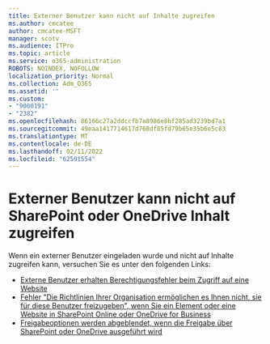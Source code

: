 ```yaml
---
title: Externer Benutzer kann nicht auf Inhalte zugreifen
ms.author: cmcatee
author: cmcatee-MSFT
manager: scotv
ms.audience: ITPro
ms.topic: article
ms.service: o365-administration
ROBOTS: NOINDEX, NOFOLLOW
localization_priority: Normal
ms.collection: Adm_O365
ms.assetid: ''
ms.custom:
- "9000191"
- "2382"
ms.openlocfilehash: 86166c27a2ddccfb7a8986e8bf285ad3239bd7a1
ms.sourcegitcommit: 49eaa1417714617d768df85fd79b65e35b6e5c83
ms.translationtype: MT
ms.contentlocale: de-DE
ms.lasthandoff: 02/11/2022
ms.locfileid: "62591554"
---
```

# <a name="external-user-cannot-access-sharepoint-or-onedrive-content"></a>Externer Benutzer kann nicht auf SharePoint oder OneDrive Inhalt zugreifen

Wenn ein externer Benutzer eingeladen wurde und nicht auf Inhalte zugreifen kann, versuchen Sie es unter den folgenden Links:

- [Externe Benutzer erhalten Berechtigungsfehler beim Zugriff auf eine Website](https://docs.microsoft.com/sharepoint/support/administration/access-denied-or-need-permission-error-sharepoint-online-or-onedrive-for-business)
- [Fehler "Die Richtlinien Ihrer Organisation ermöglichen es Ihnen nicht, sie für diese Benutzer freizugeben", wenn Sie ein Element oder eine Website in SharePoint Online oder OneDrive for Business](https://docs.microsoft.com/sharepoint/support/administration/organization-policies-do-not-allow-you-to-share-with-users-error)
- [Freigabeoptionen werden abgeblendet, wenn die Freigabe über SharePoint oder OneDrive ausgeführt wird](https://docs.microsoft.com/sharepoint/support/administration/sharing-options-grayed-out-when-sharing-from-sharepoint-online-or-onedrive)
